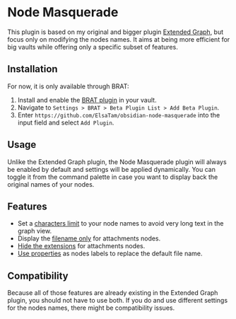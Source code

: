 # Node Masquerade

This plugin is based on my original and bigger plugin [Extended Graph](https://github.com/ElsaTam/obsidian-extended-graph), but focus only on modifying the nodes names. It aims at being more efficient for big vaults while offering only a specific subset of features.

## Installation

For now, it is only available through BRAT:
1. Install and enable the [BRAT plugin](https://github.com/TfTHacker/obsidian42-brat) in your vault.
2. Navigate to `Settings > BRAT > Beta Plugin List > Add Beta Plugin`.
3. Enter `https://github.com/ElsaTam/obsidian-node-masquerade` into the input field and select `Add Plugin`.

## Usage

Unlike the Extended Graph plugin, the Node Masquerade plugin will always be enabled by default and settings will be applied dynamically. You can toggle it from the command palette in case you want to display back the original names of your nodes.

## Features

- Set a [characters limit](https://github.com/ElsaTam/obsidian-extended-graph/wiki/Node-names#characters-limit) to your node names to avoid very long text in the graph view.
- Display the [filename only](https://github.com/ElsaTam/obsidian-extended-graph/wiki/Node-names#filename-only) for attachments nodes.
- [Hide the extensions](https://github.com/ElsaTam/obsidian-extended-graph/wiki/Node-names#hide-extensions) for attachments nodes.
- [Use properties](https://github.com/ElsaTam/obsidian-extended-graph/wiki/Node-names#use-properties) as nodes labels to replace the default file name.

## Compatibility

Because all of those features are already existing in the Extended Graph plugin, you should not have to use both. If you do and use different settings for the nodes names, there might be compatibility issues.